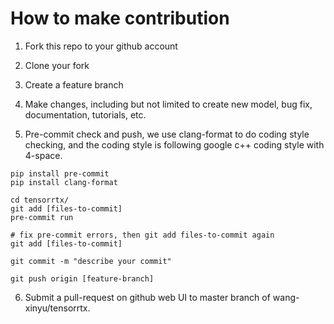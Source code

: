 # How to make contribution

1. Fork this repo to your github account

2. Clone your fork

3. Create a feature branch

4. Make changes, including but not limited to create new model, bug fix, documentation, tutorials, etc.

5. Pre-commit check and push, we use clang-format to do coding style checking, and the coding style is following google c++ coding style with 4-space.

```
pip install pre-commit
pip install clang-format

cd tensorrtx/
git add [files-to-commit]
pre-commit run

# fix pre-commit errors, then git add files-to-commit again
git add [files-to-commit]

git commit -m "describe your commit"

git push origin [feature-branch]
```

6. Submit a pull-request on github web UI to master branch of wang-xinyu/tensorrtx.

